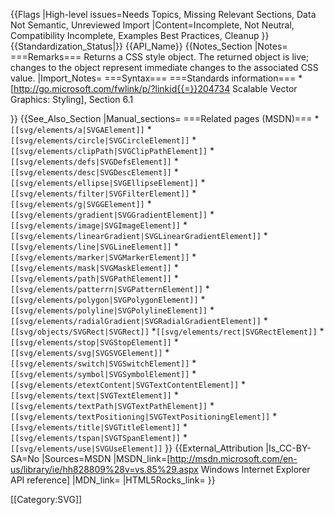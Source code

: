 {{Flags
|High-level issues=Needs Topics, Missing Relevant Sections, Data Not Semantic, Unreviewed Import
|Content=Incomplete, Not Neutral, Compatibility Incomplete, Examples Best Practices, Cleanup
}}
{{Standardization_Status|}}
{{API_Name}}
{{Notes_Section
|Notes=
===Remarks===
Returns a CSS style object. The returned object is live; changes to the object represent immediate changes to the associated CSS value.
|Import_Notes=
===Syntax===
===Standards information===
*[http://go.microsoft.com/fwlink/p/?linkid{{=}}204734 Scalable Vector Graphics: Styling], Section 6.1


}}
{{See_Also_Section
|Manual_sections=
===Related pages (MSDN)===
*<code>[[svg/elements/a|SVGAElement]]</code>
*<code>[[svg/elements/circle|SVGCircleElement]]</code>
*<code>[[svg/elements/clipPath|SVGClipPathElement]]</code>
*<code>[[svg/elements/defs|SVGDefsElement]]</code>
*<code>[[svg/elements/desc|SVGDescElement]]</code>
*<code>[[svg/elements/ellipse|SVGEllipseElement]]</code>
*<code>[[svg/elements/filter|SVGFilterElement]]</code>
*<code>[[svg/elements/g|SVGGElement]]</code>
*<code>[[svg/elements/gradient|SVGGradientElement]]</code>
*<code>[[svg/elements/image|SVGImageElement]]</code>
*<code>[[svg/elements/linearGradient|SVGLinearGradientElement]]</code>
*<code>[[svg/elements/line|SVGLineElement]]</code>
*<code>[[svg/elements/marker|SVGMarkerElement]]</code>
*<code>[[svg/elements/mask|SVGMaskElement]]</code>
*<code>[[svg/elements/path|SVGPathElement]]</code>
*<code>[[svg/elements/patterrn|SVGPatternElement]]</code>
*<code>[[svg/elements/polygon|SVGPolygonElement]]</code>
*<code>[[svg/elements/polyline|SVGPolylineElement]]</code>
*<code>[[svg/elements/radialGradient|SVGRadialGradientElement]]</code>
*<code>[[svg/objects/SVGRect|SVGRect]]</code>
*<code>[[svg/elements/rect|SVGRectElement]]</code>
*<code>[[svg/elements/stop|SVGStopElement]]</code>
*<code>[[svg/elements/svg|SVGSVGElement]]</code>
*<code>[[svg/elements/switch|SVGSwitchElement]]</code>
*<code>[[svg/elements/symbol|SVGSymbolElement]]</code>
*<code>[[svg/elements/etextContent|SVGTextContentElement]]</code>
*<code>[[svg/elements/text|SVGTextElement]]</code>
*<code>[[svg/elements/textPath|SVGTextPathElement]]</code>
*<code>[[svg/elements/textPositioning|SVGTextPositioningElement]]</code>
*<code>[[svg/elements/title|SVGTitleElement]]</code>
*<code>[[svg/elements/tspan|SVGTSpanElement]]</code>
*<code>[[svg/elements/use|SVGUseElement]]</code>
}}
{{External_Attribution
|Is_CC-BY-SA=No
|Sources=MSDN
|MSDN_link=[http://msdn.microsoft.com/en-us/library/ie/hh828809%28v=vs.85%29.aspx Windows Internet Explorer API reference]
|MDN_link=
|HTML5Rocks_link=
}}

[[Category:SVG]]